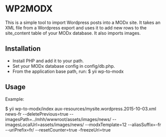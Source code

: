 WP2MODX
======================

This is a simple tool to import Wordpress posts into a MODx site. It takes an XML file from a Wordpress export and uses it to add new rows to the site_content table of your MODx database. It also imports images.

Installation
-------------------------
- Install PHP and add it to your path.
- Set your MODx database config in config/db.php.
- From the application base path, run: $ yii wp-to-modx <xml-file-path> 

Usage
-------------------------
Example:

$ yii wp-to-modx/index aux-resources/mysite.wordpress.2015-10-03.xml news-fr --deletePrevious=true --imagesPath=../mhh/wwwroot/assets/images/news/ --imagesLocalUrl=assets/images/news/ --modxTemplate=12 --aliasSuffix=-fr --uriPrefix=fr/ --resetCounter=true -freezeUri=true